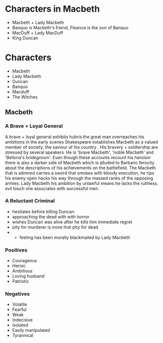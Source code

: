 # Characters in Macbeth

- Macbeth + Lady Macbeth 
- Banquo is Macbeth's friend, Fleance is the son of Banquo
- MacDuff + Lady MacDuff
- King Duncan

# Characters

- Macbeth
- Lady Macbeth
- Duncan
- Banquo
- Macduff
- The Witches

## Macbeth

### A Brave + Loyal General

A brave + loyal general exhibits hubris the great man overreaches his ambitions in the early scenes Shakespeare establishes Macbeth as a valued member of society, the saviour of his country . His bravery + soldiership are stressed by several speakers. He is 'brave Macbeth', 'noble Macbeth' and 'Bellona's bridegroom'. Even though these accounts recount his heroism there is also a darker side of Macbeth which is alluded to Barbaric ferocity about the descriptions of his achievements on the battlefield. The Macbeth that is admired carries a sword that smokes with bloody execution, he rips his enemy open hacks his way through the massed ranks of the opposing armies. Lady Macbeth his ambition by unlawful means he lacks the ruthless, evil touch she associates with successful men. 

### A Reluctant Criminal

- hesitates before killing Duncan
- approaching the dead with with horror
- wishes Duncan was alive after he kills him immediate regret
- pity for murderer is more that pity for dead
- - feeling has been morally blackmailed by Lady Macbeth

### Positives

- Courageous
- Heroic
- Ambitious
- Loving husband
- Patriotic

### Negatives

- Volatile
- Fearful
- Weak
- Indecisive
- Isolated
- Easily manipulated
- Tyrannical
